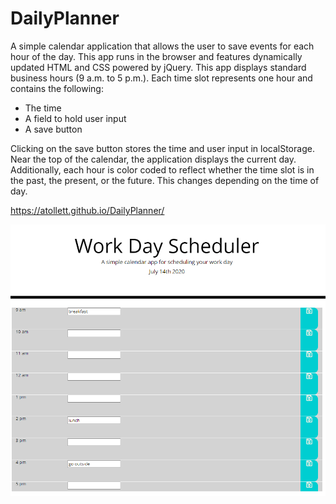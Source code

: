 # DailyPlanner

A simple calendar application that allows the user to save events for each hour of the day. This app runs in the browser and features dynamically updated HTML and CSS powered by jQuery. This app displays standard business hours (9 a.m. to 5 p.m.). Each time slot represents one hour and contains the following:

- The time
- A field to hold user input
- A save button

Clicking on the save button stores the time and user input in localStorage. Near the top of the calendar, the application displays the current day. Additionally, each hour is color coded to reflect whether the time slot is in the past, the present, or the future. This changes depending on the time of day.

https://atollett.github.io/DailyPlanner/

![Image of Planner](Assets/planner.PNG)
